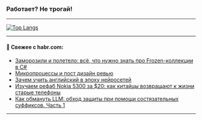 ### Работает? Не трогай!

---
<!--
#### 🛠️ Technical stack:

![Java](https://img.shields.io/badge/Java-informational?logo=Oracle&style=flat&logoColor=white&color=FF4500)
![Kotlin](https://img.shields.io/badge/Kotlin-informational?logo=Kotlin&style=flat&logoColor=white&color=774D97)
![TS](https://img.shields.io/badge/TypeScript-informational?logo=typeScript&style=flat&logoColor=black&color=017acc)
![Python](https://img.shields.io/badge/Python-informational?logo=Python&style=flat&logoColor=black&color=ffdd54) <br>
![Spring](https://img.shields.io/badge/Spring-informational?logo=Spring&style=flat&logoColor=white&color=6DB33F) 
![SpringBoot](https://img.shields.io/badge/SpringBoot-informational?logo=SpringBoot&style=flat&logoColor=white&color=6DB33F)
![Nest](https://img.shields.io/badge/NestJS-informational?logo=NestJS&style=flat&logoColor=white&color=E0234E) 
![NodeJS](https://img.shields.io/badge/NodeJS-informational?logo=node.js&style=flat&logoColor=white&color=70A760)<br>
![PostgreSQL](https://img.shields.io/badge/PostgreSQL-informational?logo=PostgreSQL&style=flat&logoColor=white&color=DAA520)
![MongoDB](https://img.shields.io/badge/MongoDB-informational?logo=MongoDB&style=flat&logoColor=white&color=870000)
![Apache](https://img.shields.io/badge/Apache-informational?logo=apache&style=flat&logoColor=white&color=f74e28)

___ 
-->

<!--- #### 🛠️ : --->

[![Top Langs](https://github-readme-stats-82jvfl3w3-advtsettinggmailcoms-projects.vercel.app/api/top-langs/?username=zloylis&langs_count=10&hide_title=true&title_color=e6edf3&size_weight=0.5&count_weight=0.5&layout=compact&hide_progress=true&hide_border=true&theme=dracula&hide=css,makefile,cmake)](https://github.com/zloylis)

<!---


####  :octocat:&nbsp;&nbsp; Статистика:

![GitHub stats](https://github-readme-stats-u2qms2cxw-advtsettinggmailcoms-projects.vercel.app/api?username=zloylis&show_icons=true&hide_border=true&theme=dracula&title_color=e6edf3&include_all_commits=true&count_private=true&hide_rank=false&hide_title=true&rank_icon=github)
-->
---

#### 💬 Свежее с habr.com:

<!-- BLOG-POST-LIST:START -->
- [Заморозили и полетело: всё, что нужно знать про Frozen-коллекции в C#](https://habr.com/ru/companies/otus/articles/950946/?utm_source=habrahabr&utm_medium=rss&utm_campaign=950946)
- [Микропроцессы и пост дизайн ревью](https://habr.com/ru/companies/Voximplant/articles/952380/?utm_source=habrahabr&utm_medium=rss&utm_campaign=952380)
- [Зачем учить английский в эпоху нейросетей](https://habr.com/ru/companies/yandex_praktikum/articles/952186/?utm_source=habrahabr&utm_medium=rss&utm_campaign=952186)
- [Изучаем рефаб Nokia 5300 за $20: как китайцы возвращают к жизни старые телефоны](https://habr.com/ru/companies/ruvds/articles/950424/?utm_source=habrahabr&utm_medium=rss&utm_campaign=950424)
- [Как обмануть LLM: обход защиты при помощи состязательных суффиксов. Часть 1](https://habr.com/ru/companies/oleg-bunin/articles/950318/?utm_source=habrahabr&utm_medium=rss&utm_campaign=950318)
<!-- BLOG-POST-LIST:END -->

---
